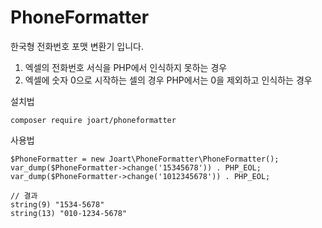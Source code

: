 # PhoneFormatter

한국형 전화번호 포맷 변환기 입니다.

1. 엑셀의 전화번호 서식을 PHP에서 인식하지 못하는 경우
2. 엑셀에 숫자 0으로 시작하는 셀의 경우 PHP에서는 0을 제외하고 인식하는 경우


설치법
```
composer require joart/phoneformatter
```

사용법
```
$PhoneFormatter = new Joart\PhoneFormatter\PhoneFormatter();
var_dump($PhoneFormatter->change('15345678')) . PHP_EOL;
var_dump($PhoneFormatter->change('1012345678')) . PHP_EOL;

// 결과
string(9) "1534-5678"
string(13) "010-1234-5678"
```
